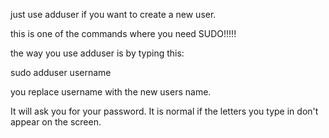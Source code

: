 just use adduser if you want to create a new user.

this is one of the commands where you need SUDO!!!!!

the way you use adduser is by typing this:

sudo adduser username

you replace username with the new users name.

It will ask you for your password. It is normal if the letters you type in don't appear on the screen.
